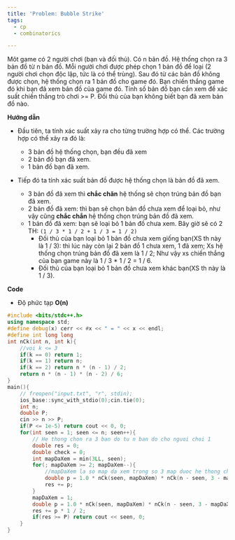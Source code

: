 ```yaml
---
title: 'Problem: Bubble Strike'
tags:
  - cp
  - combinatorics

---
```

Môt game có 2 người chơi (bạn và đối thủ). Có n bản đồ. Hệ thống chọn ra 3 bản đồ từ n bản đồ. Mỗi người chơi được phép chọn 1 bản đồ để loại (2 người chơi chọn độc lập, tức là có thể trùng).
Sau đó từ các bản đồ không được chọn, hệ thống chọn ra 1 bản đồ cho game đó. Bạn chiến thắng game đó khi bạn đã xem bản đồ của game đó. 
Tính số bản đồ bạn cần xem để xác suất chiến thắng trò chơi >= P. Đối thủ của bạn không biết bạn đã xem bản đồ nào.

<!--more-->

**Hướng dẫn** 
- Đầu tiên, ta tính xác suất xảy ra cho từng trường hợp có thể. Các trường hợp có thể xảy ra đó là:
  - 3 bản đồ hệ thống chọn, bạn đều đã xem
  - 2 bản đồ bạn đã xem.
  - 1 bản đồ bạn đã xem.

- Tiếp đó ta tính xác suất bản đồ được hệ thống chọn là bản đồ đã xem.
  - 3 bản đồ đã xem thì **chắc chăn** hệ thống sẽ chọn trúng bản đồ bạn đã xem.
  - 2 bản đồ đã xem: thì bạn sẽ chọn bản đồ chưa xem để loại bỏ, như vậy cũng **chắc chắn** hệ thống chọn trúng bản đồ đã xem.
  - 1 bản đồ đã xem: bạn sẽ loại bỏ 1 bản đồ chưa xem. Bây giờ sẽ có 2 TH: `(1 / 3 * 1 / 2 + 1 / 3 = 1 / 2)`
    - Đối thủ của bạn loại bỏ 1 bản đồ chưa xem giống bạn(XS th này là 1 / 3): thì lúc này còn lại 2 bản đồ 1 chưa xem, 1 đã xem; Xs hệ thống chọn trúng bản đồ đã xem là 1 / 2; Như vậy xs chiến thắng của bạn game này là 1 / 3 * 1 / 2 = 1 / 6.
    - Đối thủ của bạn loại bỏ 1 bản đồ chưa xem khác bạn(XS th này là 1 / 3).

**Code**

- Độ phức tạp **O(n)**

```cpp
#include <bits/stdc++.h>
using namespace std;
#define debug(x) cerr << #x << " = " << x << endl;
#define int long long
int nCk(int n, int k){
    //voi k <= 3
    if(k == 0) return 1;
    if(k == 1) return n;
    if(k == 2) return n * (n - 1) / 2;
    return n * (n - 1) * (n - 2) / 6;
}
main(){
    // freopen("input.txt", "r", stdin);
    ios_base::sync_with_stdio(0);cin.tie(0);
    int n;
    double P;
    cin >> n >> P;
    if(P <= 1e-5) return cout << 0, 0;
    for(int seen = 1; seen <= n; seen++){
        // He thong chon ra 3 ban do tu n ban do cho nguoi choi 1
        double res = 0;
        double check = 0;
        int mapDaXem = min(3LL, seen);
        for(; mapDaXem >= 2; mapDaXem--){
            //mapDaXem la so map da xem trong so 3 map duoc he thong chon ra
            double p = 1.0 * nCk(seen, mapDaXem) * nCk(n - seen, 3 - mapDaXem) / nCk(n, 3);
            res += p;
        }
        mapDaXem = 1;
        double p = 1.0 * nCk(seen, mapDaXem) * nCk(n - seen, 3 - mapDaXem) / nCk(n, 3);
        res += p * 1 / 2;
        if(res >= P) return cout << seen, 0;
    }
}
```
